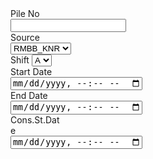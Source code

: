 <div class="container-fluid">
    <div class="d-flex flex-nowrap gap-2 align-items-end">
        <div style="width: 16.66%;">
            <label class="form-label">Pile No</label>
            <input type="text" class="form-control">
        </div>
        <div style="width: 16.66%;">
            <label class="form-label">Source</label>
            <select class="form-select">
                <option value="RMBB_KNR">RMBB_KNR</option>
                <option value="RMBB">RMBB</option>
                <option value="RMBBN">RMBBN</option>
            </select>
        </div>
        <div style="width: 16.66%;">
            <label class="form-label">Shift</label>
            <select class="form-select">
                <option value="A">A</option>
                <option value="B">B</option>
                <option value="C">C</option>
            </select>
        </div>
        <div style="width: 16.66%;">
            <label class="form-label fw-bold">Start Date</label>
            <input type="datetime-local" class="form-control">
        </div>
        <div style="width: 16.66%;">
            <label class="form-label">End Date</label>
            <input type="datetime-local" class="form-control">
        </div>
        <div style="width: 16.66%;">
            <label class="form-label">Cons.St.Date</label>
            <input type="datetime-local" class="form-control">
        </div>
    </div>
</div>